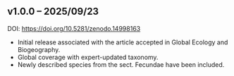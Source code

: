 ## v1.0.0 – 2025/09/23  
DOI: https://doi.org/10.5281/zenodo.14998163  
- Initial release associated with the article accepted in Global Ecology and Biogeography.  
- Global coverage with expert-updated taxonomy.
- Newly described species from the sect. Fecundae have been included.
  
